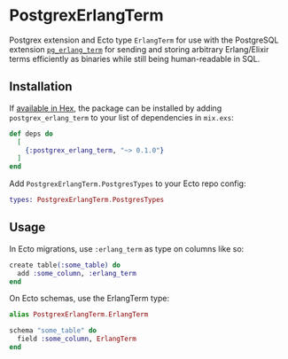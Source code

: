 PostgrexErlangTerm
==================

Postgrex extension and Ecto type `ErlangTerm` for use with the PostgreSQL extension [`pg_erlang_term`](https://github.com/flambard/pg_erlang_term) for sending and storing arbitrary Erlang/Elixir terms efficiently as binaries while still being human-readable in SQL.


Installation
------------

If [available in Hex](https://hex.pm/docs/publish), the package can be installed
by adding `postgrex_erlang_term` to your list of dependencies in `mix.exs`:

```elixir
def deps do
  [
    {:postgrex_erlang_term, "~> 0.1.0"}
  ]
end
```

Add `PostgrexErlangTerm.PostgresTypes` to your Ecto repo config:
```elixir
types: PostgrexErlangTerm.PostgresTypes
```



Usage
-----

In Ecto migrations, use `:erlang_term` as type on columns like so:

```elixir
create table(:some_table) do
  add :some_column, :erlang_term
end
```

On Ecto schemas, use the ErlangTerm type:

```elixir
alias PostgrexErlangTerm.ErlangTerm

schema "some_table" do
  field :some_column, ErlangTerm
end
```
